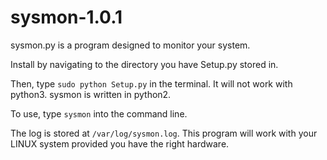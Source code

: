 # sysmon-1.0.1
sysmon.py is a program designed to monitor your system.

Install by navigating to the directory you have Setup.py stored in.

Then, type `sudo python Setup.py` in the terminal.
It will not work with python3. sysmon is written in python2.

To use, type `sysmon` into the command line.

The log is stored at `/var/log/sysmon.log`.
This program will work with your LINUX system provided you have the right hardware. 
